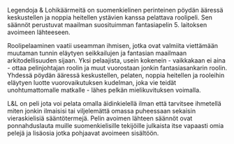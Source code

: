Legendoja & Lohikäärmeitä on suomenkielinen perinteinen pöydän ääressä keskustellen ja noppia heitellen ystävien kanssa pelattava roolipeli. Sen säännöt perustuvat maailman suosituimman fantasiapelin 5. laitoksen avoimeen lähteeseen.

Roolipelaaminen vaatii useamman ihmisen, jotka ovat valmiita viettämään muutaman tunnin eläytyen seikkailujen ja fantasian maailmaan arkitodellisuuden sijaan. Yksi pelaajista, usein kokenein - vaikkakaan ei aina - ottaa pelinjohtajan roolin ja muut vuorostaan jonkin fantasiasankarin roolin. Yhdessä pöydän ääressä keskustellen, pelaten, noppia heitellen ja rooleihin eläytyen luotte vuorovaikutuksen kudelman, joka vie teidät unohtumattomalle matkalle - lähes pelkän mielikuvituksen voimalla.

L&L on peli jota voi pelata omalla äidinkielellä ilman että tarvitsee ihmetellä miten jonkin ilmaisisi tai viljelemättä omassa puheessaan sekaisin vieraskielisiä sääntötermejä. Pelin avoimen lähteen säännöt ovat ponnahduslauta muille suomenkielisille tekijöille julkaista itse vapaasti omia pelejä ja lisäosia jotka pohjaavat avoimeen sisältöön.